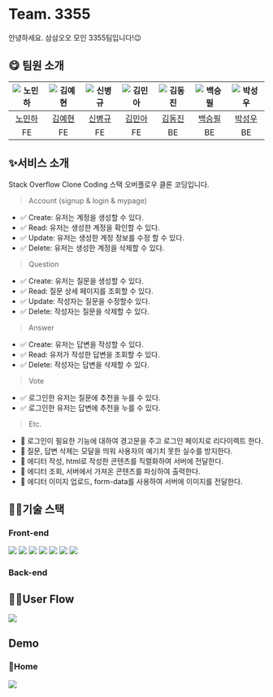 # Team. 3355
안녕하세요. 삼삼오오 모인 3355팀입니다!😉

## 😋 **팀원 소개**

|![노민하](https://avatars.githubusercontent.com/u/53070295?v=4)|![김예현](https://avatars.githubusercontent.com/u/107603123?v=4)|![신병규](https://avatars.githubusercontent.com/u/94808683?v=4)|![김민아](https://avatars.githubusercontent.com/u/36831218?v=4)|![김동진](https://avatars.githubusercontent.com/u/94734089?v=4)|![백승필](https://avatars.githubusercontent.com/u/71927001?v=4)|![박성우](https://avatars.githubusercontent.com/u/77265289?v=4)|
|:---:|:---:|:---:|:---:|:---:|:---:|:---:|
|[노민하](https://github.com/MinaRoh)|[김예현](https://github.com/roxpray)|[신병규](https://github.com/byeonggyu-shin)|[김민아](https://github.com/rmaomina)|[김동진](https://github.com/PNUHCT)|[백승필](https://github.com/philE22)|[박성우](https://github.com/hipopotamus)|
|FE|FE|FE|FE|BE|BE|BE|

## **✨서비스 소개**
Stack Overflow Clone Coding
스택 오버플로우 클론 코딩입니다.


> Account (signup & login & mypage)
  - ✅ Create: 유저는 계정을 생성할 수 있다.
  - ✅ Read: 유저는 생성한 계정을 확인할 수 있다.
  - ✅ Update: 유저는 생성한 계정 정보를 수정 할 수 있다.
  - ✅ Delete: 유저는 생성한 계정을 삭제할 수 있다.
> Question
  - ✅ Create: 유저는 질문을 생성할 수 있다. 
  - ✅ Read: 질문 상세 페이지를 조회할 수 있다. 
  - ✅ Update: 작성자는 질문을 수정할수 있다. 
  - ✅ Delete: 작성자는 질문을 삭제할 수 있다. 
> Answer
  - ✅ Create: 유저는 답변을 작성할 수 있다. 
  - ✅ Read: 유저가 작성한 답변을 조회할 수 있다. 
  - ✅ Delete: 작성자는 답변을 삭제할 수 있다.
> Vote
  - ✅ 로그인한 유저는 질문에 추천을 누를 수 있다. 
  - ✅ 로그인한 유저는 답변에 추천을 누를 수 있다.

> Etc.
  - 🎸 로그인이 필요한 기능에 대하여 경고문을 주고 로그인 페이지로 리다이렉트 한다. 
  - 🎸 질문, 답변 삭제는 모달을 띄워 사용자의 예기치 못한 실수를 방지한다. 
  - 🎸 에디터 작성, html로 작성한 콘텐츠를 직렬화하여 서버에 전달한다. 
  - 🎸 에디터 조회, 서버에서 가져온 콘텐츠를 파싱하여 출력한다. 
  - 🎸 에디터 이미지 업로드, form-data를 사용하여 서버에 이미지를 전달한다.


## **👩‍💻기술 스택**

### **Front-end**

<img src="https://img.shields.io/badge/javascript-F7DF1E?style=for-the-badge&logo=javascript&logoColor=black">
<img src="https://img.shields.io/badge/react-61DAFB?style=for-the-badge&logo=react&logoColor=black">
<img src="https://img.shields.io/badge/html5-E34F26?style=for-the-badge&logo=html5&logoColor=white">
<img src="https://img.shields.io/badge/git-F05032?style=for-the-badge&logo=git&logoColor=white">
<img src="https://img.shields.io/badge/redux toolkit-764ABC?style=for-the-badge&logo=redux&logoColor=white">
<img src="https://img.shields.io/badge/tailwind-06B6D4?style=for-the-badge&logo=tailwindcss&logoColor=white">
<img src="https://img.shields.io/badge/css-1572B6?style=for-the-badge&logo=css3&logoColor=white">

### **Back-end**

## **🏄‍♀️User Flow**

<img src="https://s3.us-west-2.amazonaws.com/secure.notion-static.com/7ce2d043-7dcc-4e3c-96cb-ec49591f0bce/Untitled.png?X-Amz-Algorithm=AWS4-HMAC-SHA256&X-Amz-Content-Sha256=UNSIGNED-PAYLOAD&X-Amz-Credential=AKIAT73L2G45EIPT3X45%2F20221106%2Fus-west-2%2Fs3%2Faws4_request&X-Amz-Date=20221106T075704Z&X-Amz-Expires=86400&X-Amz-Signature=c3d087601e8dc4abdc792044c1bcd7e910555ad560ff5a2fde1a94a80bbe3c77&X-Amz-SignedHeaders=host&response-content-disposition=filename%3D%22Untitled.png%22&x-id=GetObject">

## **Demo**

### 📍**Home**

<img src ="https://s3.us-west-2.amazonaws.com/secure.notion-static.com/f07c2597-04f1-4195-8352-1e7298363e76/Homescreen.png?X-Amz-Algorithm=AWS4-HMAC-SHA256&X-Amz-Content-Sha256=UNSIGNED-PAYLOAD&X-Amz-Credential=AKIAT73L2G45EIPT3X45%2F20221106%2Fus-west-2%2Fs3%2Faws4_request&X-Amz-Date=20221106T080443Z&X-Amz-Expires=86400&X-Amz-Signature=da50c37dc9e74f1353f2dbbec0b346083e6a3a39321429f0b5b0d228a1a9d69d&X-Amz-SignedHeaders=host&response-content-disposition=filename%3D%22Homescreen.png%22&x-id=GetObject">

 
 
